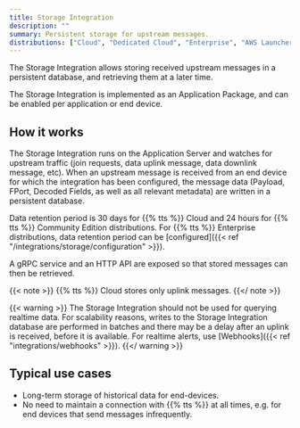 ```yaml
---
title: Storage Integration
description: ""
summary: Persistent storage for upstream messages.
distributions: ["Cloud", "Dedicated Cloud", "Enterprise", "AWS Launcher", "Community"]
---
```


The Storage Integration allows storing received upstream messages in a persistent database, and retrieving them at a later time.

<!--more-->

The Storage Integration is implemented as an Application Package, and can be enabled per application or end device.

## How it works

The Storage Integration runs on the Application Server and watches for upstream traffic (join requests, data uplink message, data downlink message, etc). When an upstream message is received from an end device for which the integration has been configured, the message data (Payload, FPort, Decoded Fields, as well as all relevant metadata) are written in a persistent database.

Data retention period is 30 days for {{% tts %}} Cloud and 24 hours for {{% tts %}} Community Edition distributions. For {{% tts %}} Enterprise distributions, data retention period can be [configured]({{< ref "/integrations/storage/configuration" >}}).

A gRPC service and an HTTP API are exposed so that stored messages can then be retrieved.

{{< note >}} {{% tts %}} Cloud stores only uplink messages. {{</ note >}}

{{< warning >}}
The Storage Integration should not be used for querying realtime data. For scalability reasons, writes to the Storage Integration database are performed in batches and there may be a delay after an uplink is received, before it is available. For realtime alerts, use [Webhooks]({{< ref "integrations/webhooks" >}}).
{{</ warning >}}

## Typical use cases

- Long-term storage of historical data for end-devices.
- No need to maintain a connection with {{% tts %}} at all times, e.g. for end devices that send messages infrequently.
